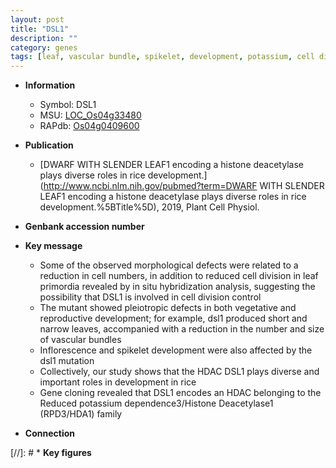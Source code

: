 ```yaml
---
layout: post
title: "DSL1"
description: ""
category: genes
tags: [leaf, vascular bundle, spikelet, development, potassium, cell division, vegetative, inflorescence, reproductive, spikelet development, reproductive development]
---
```


* **Information**  
    + Symbol: DSL1  
    + MSU: [LOC_Os04g33480](http://rice.plantbiology.msu.edu/cgi-bin/ORF_infopage.cgi?orf=LOC_Os04g33480)  
    + RAPdb: [Os04g0409600](http://rapdb.dna.affrc.go.jp/viewer/gbrowse_details/irgsp1?name=Os04g0409600)  

* **Publication**  
    + [DWARF WITH SLENDER LEAF1 encoding a histone deacetylase plays diverse roles in rice development.](http://www.ncbi.nlm.nih.gov/pubmed?term=DWARF WITH SLENDER LEAF1 encoding a histone deacetylase plays diverse roles in rice development.%5BTitle%5D), 2019, Plant Cell Physiol.

* **Genbank accession number**  

* **Key message**  
    + Some of the observed morphological defects were related to a reduction in cell numbers, in addition to reduced cell division in leaf primordia revealed by in situ hybridization analysis, suggesting the possibility that DSL1 is involved in cell division control
    + The mutant showed pleiotropic defects in both vegetative and reproductive development; for example, dsl1 produced short and narrow leaves, accompanied with a reduction in the number and size of vascular bundles
    + Inflorescence and spikelet development were also affected by the dsl1 mutation
    + Collectively, our study shows that the HDAC DSL1 plays diverse and important roles in development in rice
    + Gene cloning revealed that DSL1 encodes an HDAC belonging to the Reduced potassium dependence3/Histone Deacetylase1 (RPD3/HDA1) family

* **Connection**  

[//]: # * **Key figures**  


